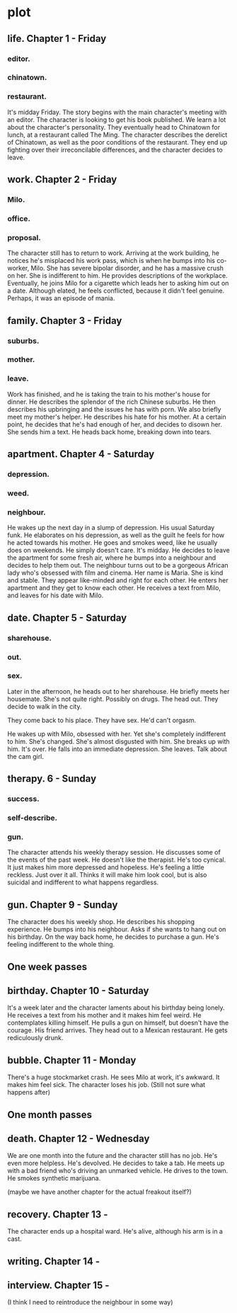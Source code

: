 # plot

## life. Chapter 1 - Friday
### editor.
### chinatown.
### restaurant.
It's midday Friday. The story begins with the main character's meeting with an editor. The character is looking to get his book published. We learn a lot about the character's personality. They eventually head to Chinatown for lunch, at a restaurant called The Ming. The character describes the derelict of Chinatown, as well as the poor conditions of the restaurant. They end up fighting over their irreconcilable differences, and the character decides to leave.

## work. Chapter 2 - Friday
### Milo.
### office.
### proposal.
The character still has to return to work. Arriving at the work building, he notices he's misplaced his work pass, which is when he bumps into his co-worker, Milo. She has severe bipolar disorder, and he has a massive crush on her. She is indifferent to him. He provides descriptions of the workplace. Eventually, he joins Milo for a cigarette which leads her to asking him out on a date. Although elated, he feels conflicted, because it didn't feel genuine. Perhaps, it was an episode of mania.

## family. Chapter 3 - Friday
### suburbs.
### mother.
### leave.
Work has finished, and he is taking the train to his mother's house for dinner. He describes the splendor of the rich Chinese suburbs. He then describes his upbringing and the issues he has with porn. We also briefly meet my mother's helper. He describes his hate for his mother. At a certain point, he decides that he's had enough of her, and decides to disown her. She sends him a text. He heads back home, breaking down into tears.

## apartment. Chapter 4 - Saturday
### depression.
### weed.
### neighbour.
He wakes up the next day in a slump of depression. His usual Saturday funk. He elaborates on his depression, as well as the guilt he feels for how he acted towards his mother. He goes and smokes weed, like he usually does on weekends. He simply doesn't care. It's midday. He decides to leave the apartment for some fresh air, where he bumps into a neighbour and decides to help them out. The neighbour turns out to be a gorgeous African lady who's obsessed with film and cinema. Her name is Maria. She is kind and stable. They appear like-minded and right for each other. He enters her apartment and they get to know each other. He receives a text from Milo, and leaves for his date with Milo.

## date. Chapter 5 - Saturday
### sharehouse.
### out.
### sex.
Later in the afternoon, he heads out to her sharehouse. He briefly meets her housemate. She's not quite right. Possibly on drugs. The head out. They decide to walk in the city.

They come back to his place. They have sex. He'd can't orgasm.

He wakes up with Milo, obsessed with her. Yet she's completely indifferent to him. She's changed. She's almost disgusted with him. She breaks up with him. It's over. He falls into an immediate depression. She leaves. Talk about the cam girl.

## therapy. 6 - Sunday
### success.
### self-describe.
### gun.
The character attends his weekly therapy session. He discusses some of the events of the past week. He doesn't like the therapist. He's too cynical. It just makes him more depressed and hopeless. He's feeling a little reckless. Just over it all. Thinks it will make him look cool, but is also suicidal and indifferent to what happens regardless.

## gun. Chapter 9 - Sunday
The character does his weekly shop. He describes his shopping experience. He bumps into his neighbour. Asks if she wants to hang out on his birthday. On the way back home, he decides to purchase a gun. He's feeling indifferent to the whole thing.

## One week passes

## birthday. Chapter 10 - Saturday
It's a week later and the character laments about his birthday being lonely. He receives a text from his mother and it makes him feel weird. He contemplates killing himself. He pulls a gun on himself, but doesn't have the courage. His friend arrives. They head out to a Mexican restaurant. He gets rediculously drunk.

## bubble. Chapter 11 - Monday
There's a huge stockmarket crash. He sees Milo at work, it's awkward. It makes him feel sick. The character loses his job. (Still not sure what happens after)

## One month passes

## death. Chapter 12 - Wednesday
We are one month into the future and the character still has no job. He's even more helpless. He's devolved. He decides to take a tab. He meets up with a bad friend who's driving an unmarked vehicle. He drives to the town. He smokes synthetic marijuana.

(maybe we have another chapter for the actual freakout itself?)

## recovery. Chapter 13 -
The character ends up a hospital ward. He's alive, although his arm is in a cast.

## writing. Chapter 14 -

## interview. Chapter 15 -


(I think I need to reintroduce the neighbour in some way)

<!-- What I'm thinking might happen is that he bumps into the neighbour again, but she needs to help him. -->